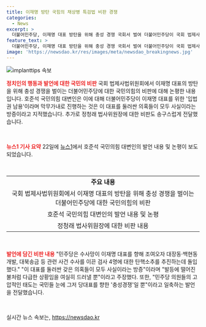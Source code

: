 ```yaml
---
title: 이재명 방탄 국힘의 채상병 특검법 비판 경쟁
categories:
  - News
excerpt: >
  더불어민주당, 이재명 대표 방탄을 위해 충성 경쟁 국회서 벌여 더불어민주당이 국회 법제사법위원회에서 이재명 대표의 방탄을 위해 충성 경쟁을 벌이고 있다며 국민의힘이 규탄했다. 호준석 국민의힘 대변인은 이재명 대표를 둘러싼 갖은 의혹들이 모두 사실이라는 방증이라며 비판했다. 정청래 법사위원장에 대해서도 비판하며, 민주당 의원들의 고압적인 태도를 지적했다.
feature_text: >
  더불어민주당, 이재명 대표 방탄을 위해 충성 경쟁 국회서 벌여 더불어민주당이 국회 법제사법위원회에서 이재명 대표의 방탄을 위해 충성 경쟁을 벌이고 있다며 국민의힘이 규탄했다. 호준석 국민의힘 대변인은 이재명 대표를 둘러싼 갖은 의혹들이 모두 사실이라는 방증이라며 비판했다. 정청래 법사위원장에 대해서도 비판하며, 민주당 의원들의 고압적인 태도를 지적했다.
image: 'https://newsdao.kr/res/images/meta/newsdao_breakingnews.jpg'
---
```


<p><img src="https://newsdao.kr/res/images/meta/newsdao_breakingnews.jpg" alt="implanttips 속보" /></p>

<p><b><span style="color: #ee2323;">정치인의 행동과 발언에 대한 국민의 비판</span></b>
국회 법제사법위원회에서 이재명 대표의 방탄을 위해 충성 경쟁을 벌이는 더불어민주당에 대한 국민의힘의 비판에 대해 논평한 내용입니다. 호준석 국민의힘 대변인은 이에 대해 더불어민주당이 이재명 대표를 위한 '입법권 남용'이라며 막무가내로 진행하는 것은 이 대표를 둘러싼 의혹들이 모두 사실이라는 방증이라고 지적했습니다. 추가로 정청래 법사위원장에 대한 비판도 송구스럽게 전달했습니다.</p>

<p data-ke-size="size16">&nbsp;</p>

<p><b><span style="color: #ee2323;">뉴스1 기사 요약</span></b>
22일에 <a href="https://news.naver.com/main/read.nhn?mode=LSD&amp;mid=sec&amp;sid1=100&amp;oid=421&amp;aid=0005499859">뉴스1</a>에서 호준석 국민의힘 대변인의 발언 내용 및 논평이 보도되었습니다.</p>

<p data-ke-size="size16">&nbsp;</p>

<table>
  <tr>
    <td style="text-align: center; height: 17px;"><b>주요 내용</b></td>
  </tr>
  <tr>
    <td style="text-align: center; height: 17px;">국회 법제사법위원회에서 이재명 대표의 방탄을 위해 충성 경쟁을 벌이는 더불어민주당에 대한 국민의힘의 비판</td>
  </tr>
  <tr>
    <td style="text-align: center; height: 17px;">호준석 국민의힘 대변인의 발언 내용 및 논평</td>
  </tr>
  <tr>
    <td style="text-align: center; height: 17px;">정청래 법사위원장에 대한 비판 내용</td>
  </tr>
</table>

<p data-ke-size="size16">&nbsp;</p>

<p><b><span style="color: #ee2323;">발언에 담긴 비판 내용</span></b>
"민주당은 수사망이 이재명 대표를 향해 조여오자 대장동·백현동 개발, 대북송금 등 관련 사건 수사를 이끈 검사 4명에 대한 탄핵소추를 추진하는데 돌입했다." "이 대표를 둘러싼 갖은 의혹들이 모두 사실이라는 방증"이라며 "발등에 떨어진 불처럼 다급한 상황임을 여실히 드러낼 뿐"이라고 주장했다. 또한, "민주당 의원들의 고압적인 태도는 국민들 눈에 그저 당대표를 향한 '충성경쟁'일 뿐"이라고 일축하는 발언을 전달했습니다.</p>

<p data-ke-size="size16">&nbsp;</p>
실시간 뉴스 속보는, <a href="https://newsdao.kr" rel="dofollow">https://newsdao.kr</a>



